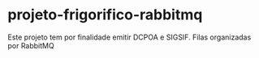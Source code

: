 # projeto-frigorifico-rabbitmq
Este projeto tem por finalidade emitir DCPOA e SIGSIF. Filas organizadas por RabbitMQ
